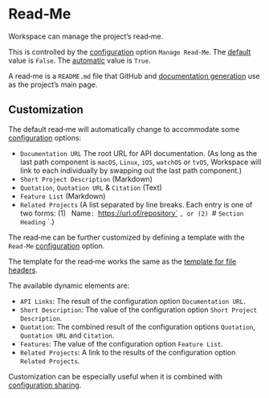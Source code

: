 <!--
 Read‐Me.md

 This source file is part of the Workspace open source project.
 https://github.com/SDGGiesbrecht/Workspace

 Copyright ©2017 Jeremy David Giesbrecht and the Workspace project contributors.

 Soli Deo gloria.

 Licensed under the Apache Licence, Version 2.0.
 See http://www.apache.org/licenses/LICENSE-2.0 for licence information.
 -->

# Read‐Me

Workspace can manage the project’s read‐me.

This is controlled by the [configuration](Configuring%20Workspace.md) option `Manage Read‐Me`. The [default](Responsibilities.md#default-vs-automatic) value is `False`. The [automatic](Responsibilities.md#default-vs-automatic) value is `True`.

A read‐me is a `README.md` file that GitHub and [documentation generation](Documentation%20Generation.md) use as the project’s main page.

## Customization

The default read‐me will automatically change to accommodate some [configuration](Configuring%20Workspace.md) options:

- `Documentation URL` The root URL for API documentation. (As long as the last path component is `macOS`, `Linux`, `iOS`, `watchOS` or `tvOS`, Workspace will link to each individually by swapping out the last path component.)
- `Short Project Description` (Markdown)
- `Quotation`, `Quotation URL` & `Citation` (Text)
- `Feature List` (Markdown)
- `Related Projects` (A list separated by line breaks. Each entry is one of two forms: (1) ` `Name`: `https://url.of/repository` `, or (2) `# `Section Heading` `.)

The read‐me can be further customized by defining a template with the `Read‐Me` [configuration](Configuring%20Workspace.md) option.

The template for the read‐me works the same as the [template for file headers](File%20Headers.md#customization).

The available dynamic elements are:

- `API Links`: The result of the configuration option `Documentation URL`.
- `Short Description`: The value of the configuration option `Short Project Description`.
- `Quotation`: The combined result of the configuration options `Quotation`, `Quotation URL` and `Citation`.
- `Features`: The value of the configuration option `Feature List`.
- `Related Projects`: A link to the results of the configuration option `Related Projects`.

Customization can be especially useful when it is combined with [configuration sharing](Configuring%20Workspace.md#sharing-configurations-between-projects).
